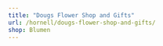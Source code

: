 ```yaml
---
title: "Dougs Flower Shop and Gifts"
url: /hornell/dougs-flower-shop-and-gifts/
shop: Blumen
---
```

